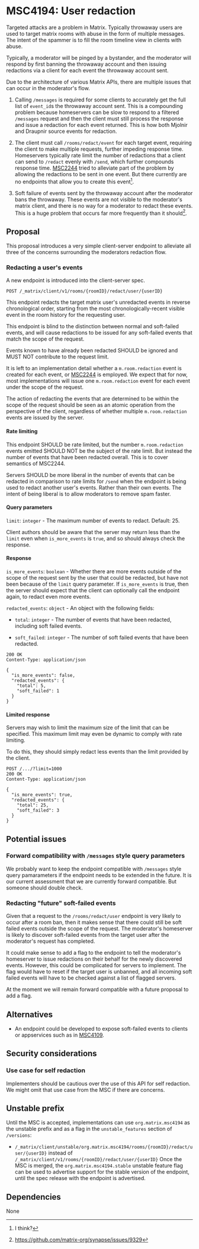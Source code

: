 # MSC4194: User redaction

Targeted attacks are a problem in Matrix. Typically throwaway users
are used to target matrix rooms with abuse in the form of multiple
messages.  The intent of the spammer is to fill the room timeline view
in clients with abuse.

Typically, a moderator will be pinged by a bystander, and the
moderator will respond by first banning the throwaway account and then
issuing redactions via a client for each event the throwaway account
sent.

Due to the architecture of various Matrix APIs, there are multiple
issues that can occur in the moderator's flow.

1. Calling `/messages` is required for some clients to accurately get
   the full list of `event_id`s the throwaway account sent.  This is a
   compounding problem because homeservers can be slow to respond to a
   filtered `/messages` request and then the client must still process
   the response and issue a redaction for each event returned.
   This is how both Mjolnir and Draupnir source events for redaction.

2. The client must call `/rooms/redact/event` for each target event,
   requiring the client to make multiple requests, further impeding
   response time. Homeservers typically rate limit the number of
   redactions that a client can send to `/redact` evenly with `/send`,
   which further compounds response time.
   [MSC2244](https://github.com/matrix-org/matrix-spec-proposals/pull/2244)
   tried to alleviate part of the problem by allowing the redactions
   to be sent in one event. But there currently are no endpoints that
   allow you to create this event[^create-mass-redaction].

3. Soft failure of events sent by the throwaway account after the
   moderator bans the throwaway. These events are not visible to the
   moderator's matrix client, and there is no way for a moderator to
   redact these events. This is a huge problem that occurs far more
   frequently than it should[^often-soft-failure].

[^create-mass-redaction]: I think?

[^often-soft-failure]: https://github.com/matrix-org/synapse/issues/9329
## Proposal

This proposal introduces a very simple client-server endpoint to
alleviate all three of the concerns surrounding the moderators
redaction flow.

### Redacting a user's events

A new endpoint is introduced into the client-server spec.

`POST /_matrix/client/v1/rooms/{roomID}/redact/user/{userID}`

This endpoint redacts the target matrix user's unredacted events in
reverse chronological order, starting from the most
chronologically-recent visible event in the room history for the
requesting user.

This endpoint is blind to the distinction between normal and
soft-failed events, and will cause redactions to be issued
for any soft-failed events that match the scope of the
request.

Events known to have already been redacted SHOULD be ignored and MUST
NOT contribute to the request limit.

It is left to an implementation detail whether a `m.room.redaction`
event is created for each event, or
[MSC2244](https://github.com/matrix-org/matrix-spec-proposals/pull/2244)
is employed. We expect that for now, most implementations will
issue one `m.room.redaction` event for each event under
the scope of the request.

The action of redacting the events that are determined to be within
the scope of the request should be seen as an atomic operation from
the perspective of the client, regardless of whether multiple
`m.room.redaction` events are issued by the server.

#### Rate limiting

This endpoint SHOULD be rate limited, but the number `m.room.redaction`
events emitted SHOULD NOT be the subject of the rate limit.
But instead the number of events that have been redacted overall.
This is to cover semantics of MSC2244.

Servers SHOULD be more liberal in the number of events that
can be redacted in comparison to rate limits for `/send` when
the endpoint is being used to redact another user's events.
Rather than their own events. The intent of being liberal
is to allow moderators to remove spam faster.

#### Query parameters

`limit`: `integer` - The maximum number of events to
redact. Default: 25.

Client authors should be aware that the server may return less than
the `limit` even when `is_more_events` is `true`, and so should always
check the response.

#### Response

`is_more_events`: `boolean` - Whether there are more events outside of
the scope of the request sent by the user that could be redacted, but
have not been because of the `limit` query parameter.  If
`is_more_events` is true, then the server should expect that the
client can optionally call the endpoint again, to redact even more events.

`redacted_events`: `object` - An object with the following fields:

* `total`: `integer` - The number of events that have been redacted,
  including soft failed events.

* `soft_failed`: `integer` - The number of soft failed events that
  have been redacted.

```
200 OK
Content-Type: application/json

{
  "is_more_events": false,
  "redacted_events": {
    "total": 5,
    "soft_failed": 1
  }
}
```

#### Limited response

Servers may wish to limit the maximum size of the limit that can be
specified. This maximum limit may even be dynamic to comply with rate
limiting.

To do this, they should simply redact less events than the limit provided
by the client.

```
POST /.../?limit=1000
200 OK
Content-Type: application/json

{
  "is_more_events": true,
  "redacted_events": {
    "total": 25,
    "soft_failed": 3
  }
}
```

## Potential issues

### Forward compatibility with `/messages` style query parameters

We probably want to keep the endpoint compatible with `/messages`
style query pamarameters if the endpoint needs to be extended in the
future. It is our current assessment that we are currently forward
compatible. But someone should double check.

### Redacting "future" soft-failed events

Given that a request to the `/rooms/redact/user` endpoint is very
likely to occur after a room ban, then it makes sense that there could
still be soft failed events outside the scope of the request. The
moderator's homeserver is likely to discover soft-failed events from
the target user after the moderator's request has completed.

It could make sense to add a flag to the endpoint to tell the
moderator's homeserver to issue redactions on their behalf for the
newly discovered events. However, this could be complicated for
servers to implement.  The flag would have to reset if the target user
is unbanned, and all incoming soft failed events will have to be
checked against a list of flagged servers.

At the moment we will remain forward compatible with a future
proposal to add a flag.


## Alternatives

* An endpoint could be developed to expose soft-failed events to
  clients or appservices such as in
 [MSC4109](https://github.com/matrix-org/matrix-spec-proposals/pull/4109).

## Security considerations

### Use case for self redaction

Implementers should be cautious over the use of this API for self
redaction. We might omit that use case from the MSC if there are concerns.

## Unstable prefix

Until the MSC is accepted, implementations can use `org.matrix.msc4194` as the
unstable prefix and as a flag in the `unstable_features` section of `/versions`:
* `/_matrix/client/unstable/org.matrix.msc4194/rooms/{roomID}/redact/user/{userID}`
  instead of `/_matrix/client/v1/rooms/{roomID}/redact/user/{userID}`
Once the MSC is merged, the `org.matrix.msc4194.stable` unstable feature flag
can be used to advertise support for the stable version of the endpoint, until
the spec release with the endpoint is advertised.

## Dependencies

None
